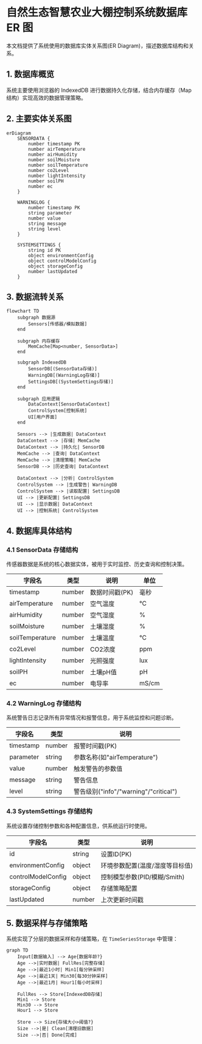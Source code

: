 # 自然生态智慧农业大棚控制系统数据库 ER 图

本文档提供了系统使用的数据库实体关系图(ER Diagram)，描述数据库结构和关系。

## 1. 数据库概览

系统主要使用浏览器的 IndexedDB 进行数据持久化存储，结合内存缓存（Map 结构）实现高效的数据管理策略。

## 2. 主要实体关系图

```mermaid
erDiagram
    SENSORDATA {
        number timestamp PK
        number airTemperature
        number airHumidity
        number soilMoisture
        number soilTemperature
        number co2Level
        number lightIntensity
        number soilPH
        number ec
    }
  
    WARNINGLOG {
        number timestamp PK
        string parameter
        number value
        string message
        string level
    }
  
    SYSTEMSETTINGS {
        string id PK
        object environmentConfig
        object controlModelConfig
        object storageConfig
        number lastUpdated
    }
```


## 3. 数据流转关系

```mermaid
flowchart TD
    subgraph 数据源
        Sensors[传感器/模拟数据]
    end
  
    subgraph 内存缓存
        MemCache[Map<number, SensorData>]
    end
  
    subgraph IndexedDB
        SensorDB[(SensorData存储)]
        WarningDB[(WarningLog存储)]
        SettingsDB[(SystemSettings存储)]
    end
  
    subgraph 应用逻辑
        DataContext[SensorDataContext]
        ControlSystem[控制系统]
        UI[用户界面]
    end
  
    Sensors --> |生成数据| DataContext
    DataContext --> |存储| MemCache
    DataContext --> |持久化| SensorDB
    MemCache --> |查询| DataContext
    MemCache --> |清理策略| MemCache
    SensorDB --> |历史查询| DataContext
  
    DataContext --> |分析| ControlSystem
    ControlSystem --> |生成警告| WarningDB
    ControlSystem --> |读取配置| SettingsDB
    UI --> |更新配置| SettingsDB
    UI --> |显示数据| DataContext
    UI --> |控制系统| ControlSystem
```

## 4. 数据库具体结构

### 4.1 SensorData 存储结构

传感器数据是系统的核心数据实体，被用于实时监控、历史查询和控制决策。

| 字段名          | 类型   | 说明           | 单位  |
| --------------- | ------ | -------------- | ----- |
| timestamp       | number | 数据时间戳(PK) | 毫秒  |
| airTemperature  | number | 空气温度       | °C   |
| airHumidity     | number | 空气湿度       | %     |
| soilMoisture    | number | 土壤湿度       | %     |
| soilTemperature | number | 土壤温度       | °C   |
| co2Level        | number | CO2浓度        | ppm   |
| lightIntensity  | number | 光照强度       | lux   |
| soilPH          | number | 土壤pH值       | pH    |
| ec              | number | 电导率         | mS/cm |

### 4.2 WarningLog 存储结构

系统警告日志记录所有异常情况和报警信息，用于系统监控和问题诊断。

| 字段名    | 类型   | 说明                                  |
| --------- | ------ | ------------------------------------- |
| timestamp | number | 报警时间戳(PK)                        |
| parameter | string | 参数名称(如"airTemperature")          |
| value     | number | 触发警告的参数值                      |
| message   | string | 警告信息                              |
| level     | string | 警告级别("info"/"warning"/"critical") |

### 4.3 SystemSettings 存储结构

系统设置存储控制参数和各种配置信息，供系统运行时使用。

| 字段名             | 类型   | 说明                            |
| ------------------ | ------ | ------------------------------- |
| id                 | string | 设置ID(PK)                      |
| environmentConfig  | object | 环境参数配置(温度/湿度等目标值) |
| controlModelConfig | object | 控制模型参数(PID/模糊/Smith)    |
| storageConfig      | object | 存储策略配置                    |
| lastUpdated        | number | 上次更新时间戳                  |

## 5. 数据采样与存储策略

系统实现了分层的数据采样和存储策略，在 `TimeSeriesStorage` 中管理：

```mermaid
graph TD
    Input[数据输入] --> Age{数据年龄?}
    Age -->|实时数据| FullRes[完整存储]
    Age -->|最近1小时| Min1[每分钟采样]
    Age -->|最近1天| Min30[每30分钟采样]
    Age -->|最近1月| Hour1[每小时采样]
  
    FullRes --> Store[IndexedDB存储]
    Min1 --> Store
    Min30 --> Store
    Hour1 --> Store
  
    Store --> Size{存储大小>阈值?}
    Size -->|是| Clean[清理旧数据]
    Size -->|否| Done[完成]
```
